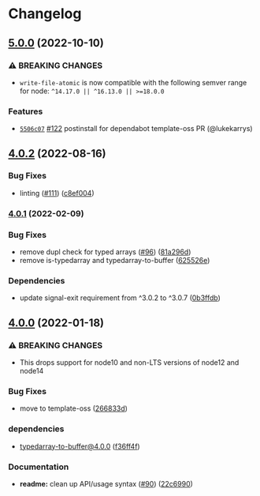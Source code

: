 # Changelog

## [5.0.0](https://github.com/npm/write-file-atomic/compare/v4.0.2...v5.0.0) (2022-10-10)

### ⚠️ BREAKING CHANGES

* `write-file-atomic` is now compatible with the following semver range for node: `^14.17.0 || ^16.13.0 || >=18.0.0`

### Features

* [`5506c07`](https://github.com/npm/write-file-atomic/commit/5506c076c0421ef2e4ddfc4ee5ed2be5adc809e7) [#122](https://github.com/npm/write-file-atomic/pull/122) postinstall for dependabot template-oss PR (@lukekarrys)

## [4.0.2](https://github.com/npm/write-file-atomic/compare/v4.0.1...v4.0.2) (2022-08-16)


### Bug Fixes

* linting ([#111](https://github.com/npm/write-file-atomic/issues/111)) ([c8ef004](https://github.com/npm/write-file-atomic/commit/c8ef00406ff21056adae06a9b8186d37031d8a95))

### [4.0.1](https://www.github.com/npm/write-file-atomic/compare/v4.0.0...v4.0.1) (2022-02-09)


### Bug Fixes

* remove dupl check for typed arrays ([#96](https://www.github.com/npm/write-file-atomic/issues/96)) ([81a296d](https://www.github.com/npm/write-file-atomic/commit/81a296df8cbed750bc8b41d2b0d725a6a16361f7))
* remove is-typedarray and typedarray-to-buffer ([625526e](https://www.github.com/npm/write-file-atomic/commit/625526e1f190d2599a267839e995b768cf3f69b6))


### Dependencies

* update signal-exit requirement from ^3.0.2 to ^3.0.7 ([0b3ffdb](https://www.github.com/npm/write-file-atomic/commit/0b3ffdb4534b254ac5de8acf02e5b4591e2d92b4))

## [4.0.0](https://www.github.com/npm/write-file-atomic/compare/v3.0.3...v4.0.0) (2022-01-18)


### ⚠ BREAKING CHANGES

* This drops support for node10 and non-LTS versions of node12 and node14

### Bug Fixes

* move to template-oss ([266833d](https://www.github.com/npm/write-file-atomic/commit/266833d868b7626227d25dfbfa694798770bc811))


### dependencies

* typedarray-to-buffer@4.0.0 ([f36ff4f](https://www.github.com/npm/write-file-atomic/commit/f36ff4f5bc21178885f53768268fd9d8b0ba0729))


### Documentation

* **readme:** clean up API/usage syntax ([#90](https://www.github.com/npm/write-file-atomic/issues/90)) ([22c6990](https://www.github.com/npm/write-file-atomic/commit/22c6990a4ce08ddb3cd7e18837997c0acd81daac))
